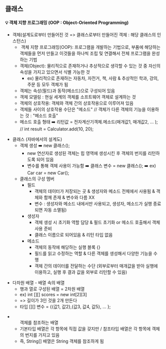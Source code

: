## 클래스

<h4> 💡 객체 지향 프로그래밍 (OOP : Object-Oriented Programming) </h4>

<ul>
	<li> 객체(설계도로부터 만들어진 것 => 클래스로부터 만들어진 객체 : 해당 클래스의 인스턴스)
		<ul> 
			<li>️ 객체 지향 프로그래밍(OOP): 프로그램을 개발하는 기법으로, 부품에 해당하는 객체들을 먼저 만들고 이것들을 하나씩 조립 및 연결해서 전체 프로그램을 완성하는 기법 </li>
			<li> 객체(Object): 물리적으로 존재하거나 추상적으로 생각할 수 있는 것 중 자신의 속성을 가지고 있으면서 식별 가능한 것 
				<ul>
					<li> ex) 물리적으로 존재하는 자동차, 자전거, 책, 사람 & 추상적인 학과, 강의, 주문 등 모두 객체가 됨  </li>
				</ul>
			</li>
			<li> 객체는 속성(필드)과 동작(메소드)으로 구성되어 있음 </li>
			<li> 객체 모델링 : 현실 세계의 객체를 소프트웨어 객체로 설계하는 것 </li>
			<li> 객체의 상호작용: 객체와 객체 간의 상호작용으로 이루어져 있음 </li>
			<li> 객체들 사이의 상호작용 수단은 "메소드" // 객체가 다른 객체의 기능을 이용하는 것 : "메소드 호출" </li>
			<li> 메소드 호출 형태 ➡️ 리턴값 = 전자계산기객체.메소드(매개값1, 매개값2, ... ); // int result = Calculator.add(10, 20); </li>
		</ul>
	</li> 
</ul>

<ul>
	<li> 클래스 (자바에서의 설계도)  
		<ul>
			<li> 객체 생성 ➡️ new 클래스();
				<ul>
					<li> new 연산자로 생성된 객체는 힙 영역에 생성시킨 후 객체의 번지를 리턴하도록 되어 있음 </li>
					<li> 변수를 통해 객체 사용이 가능함 ➡️  클래스 변수 = new 클래스(); ➡️ ex) Car car = new Car(); </li>
				</ul>
			</li>
			<li> 클래스의 구성 멤버
				<ul>
					<li> 필드 
						<ul>
							<li> 객체의 데이터가 저장되는 곳 & 생성자와 메소드 전체에서 사용됨 & 객체와 함께 존재 & 변수와 다름 XX </li>
							<li> 변수 : 생성자와 메소드 내에서만 사용되고, 생성자, 메소드가 실행 종료되면 자동 소멸됨)</li>
						</ul>
					</li>
					<li> 생성자 
						<ul>
							<li> 객체 생성 시 초기화 역할 담당 & 필드 초기화 or 메소드 호출해서 객체 사용 준비 </li>
							<li> 클래스 이름으로 되어있음 & 리턴 타입 없음 </li>
						</ul>
					</li>
					<li> 메소드
						<ul>
							<li> 객체의 동작에 해당하는 실행 블록 {} </li>
							<li> 필드를 읽고 수정하는 역할 & 다른 객체를 생성해서 다양한 기능을 수행 </li>
							<li> 객체 간의 데이터를 전달하는 수단 (외부로부터 매개값을 받아 실행에 이용하고, 실행 후 결과 값을 외부로 리턴할 수 있음) </li>
						</ul>
					</li>
				</ul>
			</li>
		</ul>
	</li>
</ul>

<ul>
	<li> 다차원 배열 - 배열 속의 배열 
		<ul>
			<li> 행과 열로 구성된 배열 = 2차원 배열 </li>
			<li> ex) int [][] scores = new int[2][3] </li>
			<li> => 길이가 3인 것을 2개 만든다 </li>
			<li> 타입 [][] 변수 = {{값1, 값2},{값3, 값4, 값5}, ... }; </li>
		</ul>
	</li>
</ul>

<ul>
	<li> 
		<ul> 객체를 참조하는 배열
			<li> 기본타입 배열은 각 항목에 직접 값을 갖지만 / 참조타입 배열은 각 항목에 객체의 번지를 가지고 있음  </li>
			<li> 즉, String[] 배열은 String 객체를 참조하게 됨 </li>
		</ul>
	</li>
</ul>
